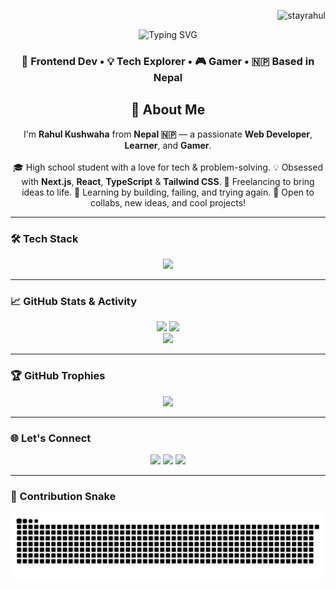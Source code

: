 <!-- profile views -->
<p align="right">
  <img src="https://komarev.com/ghpvc/?username=stayrahul&label=Profile%20views&color=0e75b6&style=flat" alt="stayrahul" />
</p>

<!-- animated header -->
<p align="center">
  <img src="https://readme-typing-svg.demolab.com?font=Fira+Code&weight=500&size=24&pause=1000&color=0d6efd&center=true&vCenter=true&width=435&lines=Hi+I'm+Rahul+Kushwaha!;Web+Developer+%F0%9F%92%BB;Lifelong+Learner+%F0%9F%91%A8%E2%80%8D%F0%9F%92%BB;Gamer+%F0%9F%A4%B8%E2%80%8D%E2%99%82%EF%B8%8F+from+Nepal+%F0%9F%87%B3%F0%9F%87%B5" alt="Typing SVG" />
</p>

<!-- Tagline -->
<h3 align="center">🚀 Frontend Dev • 💡 Tech Explorer • 🎮 Gamer • 🇳🇵 Based in Nepal</h3>



<!-- About Me -->
<h2 align="center"> 👋 About Me </h2>

<p align="center">
  I'm <strong>Rahul Kushwaha</strong> from <strong>Nepal 🇳🇵</strong> — a passionate <strong>Web Developer</strong>, <strong>Learner</strong>, and <strong>Gamer</strong>. 
  <br /><br />
  🎓 High school student with a love for tech & problem-solving.  
  💡 Obsessed with <strong>Next.js</strong>, <strong>React</strong>, <strong>TypeScript</strong> & <strong>Tailwind CSS</strong>.  
  💼 Freelancing to bring ideas to life.  
  🚀 Learning by building, failing, and trying again.  
  🌱 Open to collabs, new ideas, and cool projects!  
</p>

---

### 🛠️ Tech Stack

<p align="center">
  <img src="https://skillicons.dev/icons?i=js,ts,react,nextjs,tailwind,html,css,nodejs,git,github,figma,vscode" />
</p>

---

### 📈 GitHub Stats & Activity

<p align="center">
  <img src="https://github-readme-stats.vercel.app/api?username=stayrahul&show_icons=true&theme=tokyonight&hide_border=true" width="48%" />
  <img src="https://github-readme-streak-stats.herokuapp.com/?user=stayrahul&theme=tokyonight&hide_border=true" width="48%" />
  <br />
  <img src="https://github-readme-stats.vercel.app/api/top-langs/?username=stayrahul&layout=compact&theme=tokyonight&hide_border=true" width="48%" />
</p>

---

### 🏆 GitHub Trophies

<p align="center">
  <img src="https://github-profile-trophy.vercel.app/?username=stayrahul&theme=discord&no-frame=true&no-bg=true&margin-w=4" />
</p>

---

### 🌐 Let's Connect

<p align="center">
  <a href="https://www.facebook.com/stayrahul" target="_blank"><img src="https://img.shields.io/badge/Facebook-1877F2?style=for-the-badge&logo=facebook&logoColor=white" /></a>
  <a href="https://instagram.com/stayrahul" target="_blank"><img src="https://img.shields.io/badge/Instagram-E4405F?style=for-the-badge&logo=Instagram&logoColor=white" /></a>
  <a href="mailto:rahul7926963@gmail.com"><img src="https://img.shields.io/badge/-Gmail-%23333?style=for-the-badge&logo=gmail&logoColor=white" /></a>
</p>

---

### 🐍 Contribution Snake
<p align="center">
  <img alt="github-snake" src="https://raw.githubusercontent.com/stayrahul/stayrahul/output/github-contribution-grid-snake.svg" />
</p>
